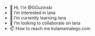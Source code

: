- 👋 Hi, I’m @GGuzinski
- 👀 I’m interested in lana 
- 🌱 I’m currently learning lana 
- 💞️ I’m looking to collaborate on lana 
- 📫 How to reach me kulamamalego.com


